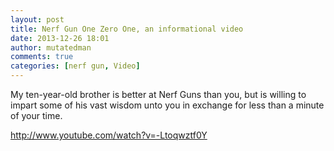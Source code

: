 ```yaml
---
layout: post
title: Nerf Gun One Zero One, an informational video
date: 2013-12-26 18:01
author: mutatedman
comments: true
categories: [nerf gun, Video]
---
```

My ten-year-old brother is better at Nerf Guns than you, but is willing to impart some of his vast wisdom unto you in exchange for less than a minute of your time.

http://www.youtube.com/watch?v=-Ltoqwztf0Y
